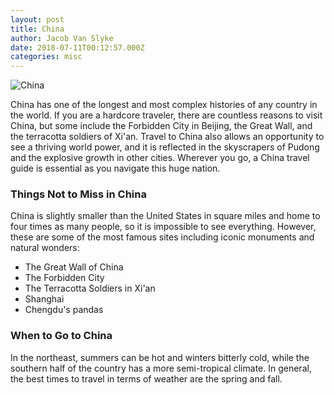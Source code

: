 ```yaml
---
layout: post
title: China
author: Jacob Van Slyke
date: 2018-07-11T00:12:57.000Z
categories: misc
---
```


![China](https://live.staticflickr.com/8095/8444572958_b5e63c304a_z.jpg)

China has one of the longest and most complex histories of any country in the world. If you are a hardcore traveler, there are countless reasons to visit China, but some include the Forbidden City in Beijing, the Great Wall, and the terracotta soldiers of Xi'an. Travel to China also allows an opportunity to see a thriving world power, and it is reflected in the skyscrapers of Pudong and the explosive growth in other cities. Wherever you go, a China travel guide is essential as you navigate this huge nation.

### Things Not to Miss in China
China is slightly smaller than the United States in square miles and home to four times as many people, so it is impossible to see everything. However, these are some of the most famous sites including iconic monuments and natural wonders:

- The Great Wall of China
- The Forbidden City
- The Terracotta Soldiers in Xi'an
- Shanghai
- Chengdu's pandas

### When to Go to China
In the northeast, summers can be hot and winters bitterly cold, while the southern half of the country has a more semi-tropical climate. In general, the best times to travel in terms of weather are the spring and fall.
